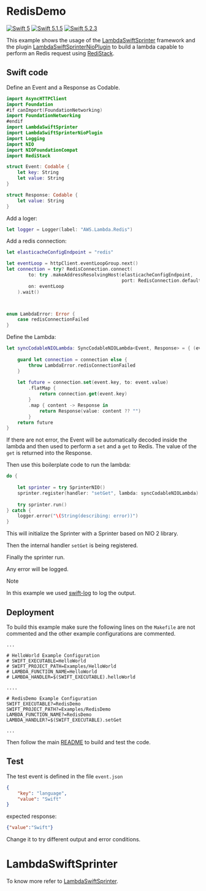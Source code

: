 # RedisDemo

[![Swift 5](https://img.shields.io/badge/Swift-5.0-blue.svg)](https://swift.org/download/) [![Swift 5.1.5](https://img.shields.io/badge/Swift-5.1.5-blue.svg)](https://swift.org/download/) [![Swift 5.2.3](https://img.shields.io/badge/Swift-5.2.3-blue.svg)](https://swift.org/download/) 

This example shows the usage of the [LambdaSwiftSprinter](https://github.com/swift-sprinter/aws-lambda-swift-sprinter-core) framework and the plugin [LambdaSwiftSprinterNioPlugin](https://github.com/swift-sprinter/aws-lambda-swift-sprinter-nio-plugin) to build a lambda capable to perform an Redis request using
[RediStack](https://gitlab.com/mordil/swift-redi-stack.git).

## Swift code

Define an Event and a Response as Codable.
```swift
import AsyncHTTPClient
import Foundation
#if canImport(FoundationNetworking)
import FoundationNetworking
#endif
import LambdaSwiftSprinter
import LambdaSwiftSprinterNioPlugin
import Logging
import NIO
import NIOFoundationCompat
import RediStack

struct Event: Codable {
    let key: String
    let value: String
}

struct Response: Codable {
    let value: String
}
```



Add a loger:
```swift
let logger = Logger(label: "AWS.Lambda.Redis")
```

Add a redis connection:
```swift
let elasticacheConfigEndpoint = "redis"

let eventLoop = httpClient.eventLoopGroup.next()
let connection = try? RedisConnection.connect(
        to: try .makeAddressResolvingHost(elasticacheConfigEndpoint,
                                          port: RedisConnection.defaultPort),
        on: eventLoop
    ).wait()



enum LambdaError: Error {
    case redisConnectionFailed
}
```

Define the Lambda:
```swift
let syncCodableNIOLambda: SyncCodableNIOLambda<Event, Response> = { (event, context) throws -> EventLoopFuture<Response> in
    
    guard let connection = connection else {
        throw LambdaError.redisConnectionFailed
    }
    
    let future = connection.set(event.key, to: event.value)
        .flatMap {
            return connection.get(event.key)
        }
        .map { content -> Response in
            return Response(value: content ?? "")
        }
    return future
}
```

If there are not error, the Event will be automatically decoded inside the lambda and then used to perform a `set` and a `get` to Redis.
The value of the `get` is returned into the Response.

Then use this boilerplate code to run the lambda:
```swift
do {
    
    let sprinter = try SprinterNIO()
    sprinter.register(handler: "setGet", lambda: syncCodableNIOLambda)
    
    try sprinter.run()
} catch {
    logger.error("\(String(describing: error))")
}
```

This will initialize the Sprinter with a Sprinter based on NIO 2 library.

Then the internal handler `setGet` is being registered.

Finally the sprinter run.

Any error will be logged.

Note

In this example we used [swift-log](https://github.com/apple/swift-log.git) to log the output.

## Deployment

To build this example make sure the following lines on the `Makefile` are not commented and the other example configurations are commented.

```
...

# HelloWorld Example Configuration
# SWIFT_EXECUTABLE=HelloWorld
# SWIFT_PROJECT_PATH=Examples/HelloWorld
# LAMBDA_FUNCTION_NAME=HelloWorld
# LAMBDA_HANDLER=$(SWIFT_EXECUTABLE).helloWorld

....

# RedisDemo Example Configuration
SWIFT_EXECUTABLE?=RedisDemo
SWIFT_PROJECT_PATH?=Examples/RedisDemo
LAMBDA_FUNCTION_NAME?=RedisDemo
LAMBDA_HANDLER?=$(SWIFT_EXECUTABLE).setGet

...
```

Then follow the main [README](https://github.com/swift-sprinter/aws-lambda-swift-sprinter) to build and test the code.

## Test

The test event is defined in the file `event.json`
```json
{
    "key": "language",
    "value": "Swift"
}
```

expected response:

```json
{"value":"Swift"}
```

Change it to try different output and error conditions.

# LambdaSwiftSprinter

To know more refer to [LambdaSwiftSprinter](https://github.com/swift-sprinter/aws-lambda-swift-sprinter-core).
